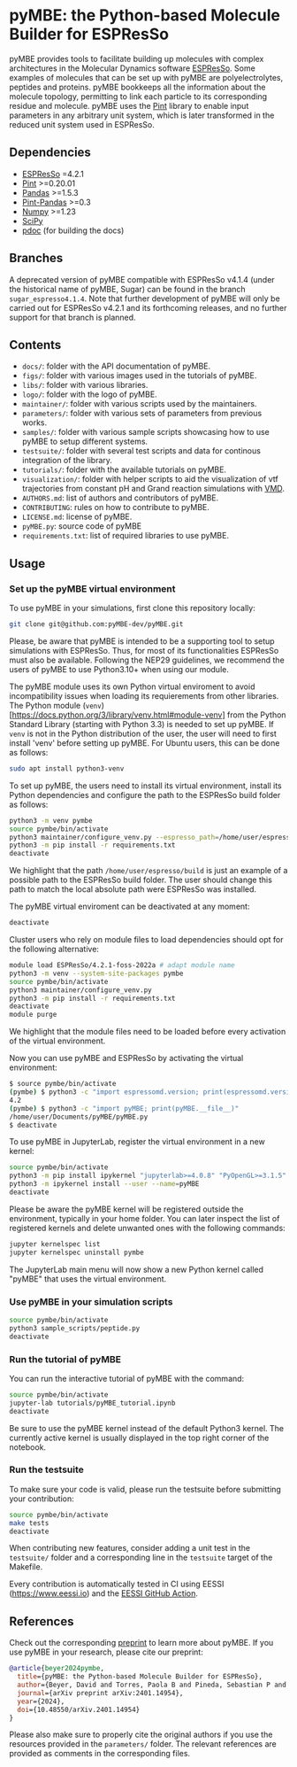 # pyMBE: the Python-based Molecule Builder for ESPResSo 

pyMBE provides tools to facilitate building up molecules with complex architectures in the Molecular Dynamics software [ESPResSo](https://espressomd.org/wordpress/). Some examples of molecules that can be set up with pyMBE are polyelectrolytes, peptides and proteins. pyMBE bookkeeps all the information about the molecule topology, permitting to link each particle to its corresponding residue and molecule. pyMBE uses the [Pint](https://pint.readthedocs.io/en/stable/) library to enable input parameters in any arbitrary unit system, which is later transformed in the reduced unit system used in ESPResSo.

## Dependencies

- [ESPResSo](https://espressomd.org/wordpress/) =4.2.1 
- [Pint](https://pint.readthedocs.io/en/stable/) >=0.20.01
- [Pandas](https://pandas.pydata.org/) >=1.5.3
- [Pint-Pandas](https://pypi.org/project/Pint-Pandas/) >=0.3
- [Numpy](https://numpy.org/) >=1.23
- [SciPy](https://scipy.org/) 
- [pdoc](https://pdoc.dev/) (for building the docs)

## Branches

A deprecated version of pyMBE compatible with ESPResSo v4.1.4 (under the historical name of pyMBE, Sugar)  can be found in the branch `sugar_espresso4.1.4`. Note that further development of pyMBE will only be carried out for ESPResSo v4.2.1 and its forthcoming releases, and no further support for that branch is planned.

## Contents

- `docs/`: folder with the API documentation of pyMBE.
- `figs/`: folder with various images used in the tutorials of pyMBE.
- `libs/`: folder with various libraries.
- `logo/`: folder with the logo of pyMBE.
- `maintainer/`: folder with various scripts used by the maintainers.
- `parameters/`: folder with various sets of parameters from previous works.
- `samples/`: folder with various sample scripts showcasing how to use pyMBE to setup different systems.
- `testsuite/`: folder with several test scripts and data for continous integration of the library.
- `tutorials/`: folder with the available tutorials on pyMBE.
- `visualization/`: folder with helper scripts to aid the visualization of vtf trajectories from constant pH and Grand reaction simulations with [VMD](https://www.ks.uiuc.edu/Research/vmd/).
- `AUTHORS.md`: list of authors and contributors of pyMBE.
- `CONTRIBUTING`: rules on how to contribute to pyMBE.
- `LICENSE.md`: license of pyMBE.
- `pyMBE.py`: source code of pyMBE
- `requirements.txt`: list of required libraries to use pyMBE.

## Usage

### Set up the pyMBE virtual environment

To use pyMBE in your simulations, first clone this repository locally:

```sh
git clone git@github.com:pyMBE-dev/pyMBE.git
```

Please, be aware that pyMBE is intended to be a supporting tool to setup simulations with ESPResSo.
Thus, for most of its functionalities ESPResSo must also be available. Following the NEP29 guidelines, we recommend the users of pyMBE to use Python3.10+ when using our module.

The pyMBE module uses its own Python virtual enviroment to avoid incompatibility issues when loading its requierements from other libraries. 
The Python module (`venv`)[https://docs.python.org/3/library/venv.html#module-venv] from the Python Standard Library (starting with Python 3.3)  is needed to set up pyMBE. 
If `venv` is not in the Python distribution of the user, the user will need to first install 'venv' before setting up pyMBE.
For Ubuntu users, this can be done as follows:

```sh
sudo apt install python3-venv
```

To set up pyMBE, the users need to install its virtual environment, install its Python dependencies and configure the path to the ESPResSo build folder as follows:

```sh
python3 -m venv pymbe
source pymbe/bin/activate
python3 maintainer/configure_venv.py --espresso_path=/home/user/espresso/build # adapt path
python3 -m pip install -r requirements.txt
deactivate
```

We highlight that the path `/home/user/espresso/build` is just an example of a possible
path to the ESPResSo build folder. The user should change this path to match
the local absolute path were ESPResSo was installed. 

The pyMBE virtual enviroment can be deactivated at any moment:
```sh
deactivate
```

Cluster users who rely on module files to load dependencies should opt for the
following alternative:

```sh
module load ESPResSo/4.2.1-foss-2022a # adapt module name
python3 -m venv --system-site-packages pymbe
source pymbe/bin/activate
python3 maintainer/configure_venv.py
python3 -m pip install -r requirements.txt
deactivate
module purge
```

We highlight that the module files need to be loaded before every activation
of the virtual environment.

Now you can use pyMBE and ESPResSo by activating the virtual environment:

```sh
$ source pymbe/bin/activate
(pymbe) $ python3 -c "import espressomd.version; print(espressomd.version.friendly())"
4.2
(pymbe) $ python3 -c "import pyMBE; print(pyMBE.__file__)"
/home/user/Documents/pyMBE/pyMBE.py
$ deactivate
```

To use pyMBE in JupyterLab, register the virtual environment in a new kernel:

```sh
source pymbe/bin/activate
python3 -m pip install ipykernel "jupyterlab>=4.0.8" "PyOpenGL>=3.1.5"
python3 -m ipykernel install --user --name=pyMBE
deactivate
```

Please be aware the pyMBE kernel will be registered outside the environment,
typically in your home folder. You can later inspect the list of registered
kernels and delete unwanted ones with the following commands:

```sh
jupyter kernelspec list
jupyter kernelspec uninstall pymbe
```

The JupyterLab main menu will now show a new Python kernel called "pyMBE"
that uses the virtual environment.

### Use pyMBE in your simulation scripts

```sh
source pymbe/bin/activate
python3 sample_scripts/peptide.py
deactivate
```

### Run the tutorial of pyMBE

You can run the interactive tutorial of pyMBE with the command:

```sh
source pymbe/bin/activate
jupyter-lab tutorials/pyMBE_tutorial.ipynb
deactivate
```

Be sure to use the pyMBE kernel instead of the default Python3 kernel.
The currently active kernel is usually displayed in the top right corner of the notebook.

### Run the testsuite

To make sure your code is valid, please run the testsuite before submitting your contribution:

```sh
source pymbe/bin/activate
make tests
deactivate
```

When contributing new features, consider adding a unit test in the `testsuite/`
folder and a corresponding line in the `testsuite` target of the Makefile.

Every contribution is automatically tested in CI using EESSI (https://www.eessi.io)
and the [EESSI GitHub Action](https://github.com/marketplace/actions/eessi).

## References

Check out the corresponding [preprint](https://doi.org/10.48550/arXiv.2401.14954) to learn more about pyMBE.
If you use pyMBE in your research, please cite our preprint:

```bibtex
@article{beyer2024pymbe,
  title={pyMBE: the Python-based Molecule Builder for ESPResSo},
  author={Beyer, David and Torres, Paola B and Pineda, Sebastian P and Narambuena, Claudio F and Grad, Jean-No{\"e}l and Ko{\v{s}}ovan, Peter and Blanco, Pablo M},
  journal={arXiv preprint arXiv:2401.14954},
  year={2024},
  doi={10.48550/arXiv.2401.14954}
}
```

Please also make sure to properly cite the original authors if you use the resources provided in the `parameters/` folder.
The relevant references are provided as comments in the corresponding files.
